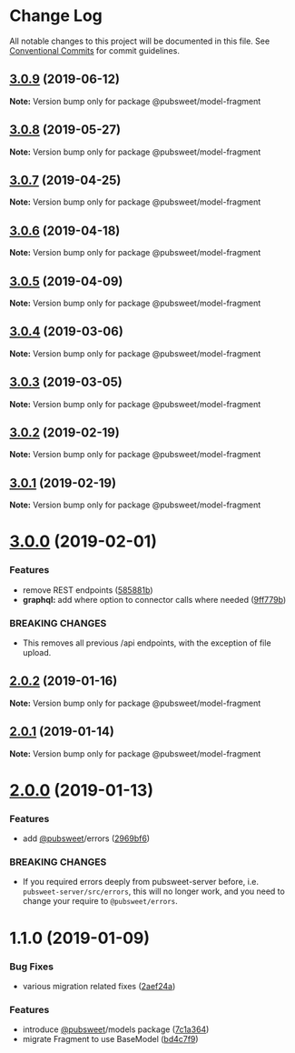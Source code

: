 # Change Log

All notable changes to this project will be documented in this file.
See [Conventional Commits](https://conventionalcommits.org) for commit guidelines.

## [3.0.9](https://gitlab.coko.foundation/pubsweet/pubsweet/compare/@pubsweet/model-fragment@3.0.8...@pubsweet/model-fragment@3.0.9) (2019-06-12)

**Note:** Version bump only for package @pubsweet/model-fragment





## [3.0.8](https://gitlab.coko.foundation/pubsweet/pubsweet/compare/@pubsweet/model-fragment@3.0.7...@pubsweet/model-fragment@3.0.8) (2019-05-27)

**Note:** Version bump only for package @pubsweet/model-fragment





## [3.0.7](https://gitlab.coko.foundation/pubsweet/pubsweet/compare/@pubsweet/model-fragment@3.0.6...@pubsweet/model-fragment@3.0.7) (2019-04-25)

**Note:** Version bump only for package @pubsweet/model-fragment





## [3.0.6](https://gitlab.coko.foundation/pubsweet/pubsweet/compare/@pubsweet/model-fragment@3.0.5...@pubsweet/model-fragment@3.0.6) (2019-04-18)

**Note:** Version bump only for package @pubsweet/model-fragment





## [3.0.5](https://gitlab.coko.foundation/pubsweet/pubsweet/compare/@pubsweet/model-fragment@3.0.4...@pubsweet/model-fragment@3.0.5) (2019-04-09)

**Note:** Version bump only for package @pubsweet/model-fragment





## [3.0.4](https://gitlab.coko.foundation/pubsweet/pubsweet/compare/@pubsweet/model-fragment@3.0.3...@pubsweet/model-fragment@3.0.4) (2019-03-06)

**Note:** Version bump only for package @pubsweet/model-fragment





## [3.0.3](https://gitlab.coko.foundation/pubsweet/pubsweet/compare/@pubsweet/model-fragment@3.0.2...@pubsweet/model-fragment@3.0.3) (2019-03-05)

**Note:** Version bump only for package @pubsweet/model-fragment





## [3.0.2](https://gitlab.coko.foundation/pubsweet/pubsweet/compare/@pubsweet/model-fragment@3.0.1...@pubsweet/model-fragment@3.0.2) (2019-02-19)

**Note:** Version bump only for package @pubsweet/model-fragment





## [3.0.1](https://gitlab.coko.foundation/pubsweet/pubsweet/compare/@pubsweet/model-fragment@3.0.0...@pubsweet/model-fragment@3.0.1) (2019-02-19)

**Note:** Version bump only for package @pubsweet/model-fragment





# [3.0.0](https://gitlab.coko.foundation/pubsweet/pubsweet/compare/@pubsweet/model-fragment@2.0.2...@pubsweet/model-fragment@3.0.0) (2019-02-01)


### Features

* remove REST endpoints ([585881b](https://gitlab.coko.foundation/pubsweet/pubsweet/commit/585881b))
* **graphql:** add where option to connector calls where needed ([9ff779b](https://gitlab.coko.foundation/pubsweet/pubsweet/commit/9ff779b))


### BREAKING CHANGES

* This removes all previous /api endpoints, with the exception of file upload.





## [2.0.2](https://gitlab.coko.foundation/pubsweet/pubsweet/compare/@pubsweet/model-fragment@2.0.1...@pubsweet/model-fragment@2.0.2) (2019-01-16)

**Note:** Version bump only for package @pubsweet/model-fragment





## [2.0.1](https://gitlab.coko.foundation/pubsweet/pubsweet/compare/@pubsweet/model-fragment@2.0.0...@pubsweet/model-fragment@2.0.1) (2019-01-14)

**Note:** Version bump only for package @pubsweet/model-fragment





# [2.0.0](https://gitlab.coko.foundation/pubsweet/pubsweet/compare/@pubsweet/model-fragment@1.1.0...@pubsweet/model-fragment@2.0.0) (2019-01-13)


### Features

* add [@pubsweet](https://gitlab.coko.foundation/pubsweet)/errors ([2969bf6](https://gitlab.coko.foundation/pubsweet/pubsweet/commit/2969bf6))


### BREAKING CHANGES

* If you required errors deeply from pubsweet-server before, i.e.
`pubsweet-server/src/errors`, this will no longer work, and you need to change your require to
`@pubsweet/errors`.





# 1.1.0 (2019-01-09)


### Bug Fixes

* various migration related fixes ([2aef24a](https://gitlab.coko.foundation/pubsweet/pubsweet/commit/2aef24a))


### Features

* introduce [@pubsweet](https://gitlab.coko.foundation/pubsweet)/models package ([7c1a364](https://gitlab.coko.foundation/pubsweet/pubsweet/commit/7c1a364))
* migrate Fragment to use BaseModel ([bd4c7f9](https://gitlab.coko.foundation/pubsweet/pubsweet/commit/bd4c7f9))
